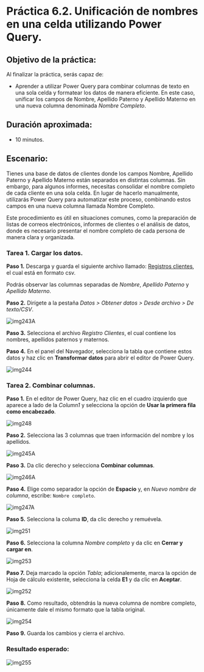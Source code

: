 # Práctica 6.2. Unificación de nombres en una celda utilizando Power Query.


## Objetivo de la práctica:

Al finalizar la práctica, serás capaz de:

- Aprender a utilizar Power Query para combinar columnas de texto en una sola celda y formatear los datos de manera eficiente. En este caso, unificar los campos de Nombre, Apellido Paterno y Apellido Materno en una nueva columna denominada _Nombre Completo_.

## Duración aproximada:

- 10 minutos.

## Escenario:

Tienes una base de datos de clientes donde los campos Nombre, Apellido Paterno y Apellido Materno están separados en distintas columnas. Sin embargo, para algunos informes, necesitas consolidar el nombre completo de cada cliente en una sola celda. En lugar de hacerlo manualmente, utilizarás Power Query para automatizar este proceso, combinando estos campos en una nueva columna llamada Nombre Completo.

Este procedimiento es útil en situaciones comunes, como la preparación de listas de correos electrónicos, informes de clientes o el análisis de datos, donde es necesario presentar el nombre completo de cada persona de manera clara y organizada.

### Tarea 1. Cargar los datos.

**Paso 1.** Descarga y guarda el siguiente archivo llamado: [Registros clientes](<Registros clientes.csv>), el cual está en formato csv.

Podrás observar las columnas separadas de _Nombre_, _Apellido Paterno_ y _Apellido Materno_.

**Paso 2.** Dirígete a la pestaña _Datos > Obtener datos > Desde archivo > De texto/CSV_.

![img243A](../images/img243A.png)

**Paso 3.** Selecciona el archivo *Registro Clientes*, el cual contiene los nombres, apellidos paternos y maternos.

**Paso 4.** En el panel del Navegador, selecciona la tabla que contiene estos datos y haz clic en **Transformar datos** para abrir el editor de Power Query.

![img244](../images/img244.png)

### Tarea 2. Combinar columnas.

**Paso 1.** En el editor de Power Query, haz clic en el cuadro izquierdo que aparece a lado de la _Column1_ y selecciona la opción de **Usar la primera fila como encabezado**.

![img248](../images/img248.png)

**Paso 2.** Selecciona las 3 columnas que traen información del nombre y los apellidos. 

![img245A](../images/img245A.png)

**Paso 3.** Da clic derecho y selecciona **Combinar columnas**.

![img246A](../images/img246A.png)

**Paso 4.** Elige como separador la opción de **Espacio** y, en _Nuevo nombre de columna_, escribe: `Nombre completo`.

![img247A](../images/img247A.png)

**Paso 5.** Selecciona la columa **ID**, da clic derecho y remuévela.

![img251](../images/img251.png)

**Paso 6.** Selecciona la columna *Nombre completo* y da clic en **Cerrar y cargar en**.

![img253](../images/img253.png)

**Paso 7.** Deja marcado la opción _Tabla_; adicionalemente, marca la opción de Hoja de cálculo existente, selecciona la celda **E1** y da clic en **Aceptar**.

![img252](../images/img252.png)

**Paso 8.** Como resultado, obtendrás la nueva columna de nombre completo, únicamente dale el mismo formato que la tabla original. 

![img254](../images/img254.png)

**Paso 9.** Guarda los cambios y cierra el archivo.

### Resultado esperado:

![img255](../images/img255.png)
